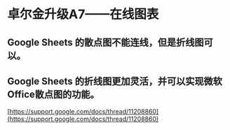 # 卓尔金升级A7——在线图表

## Google Sheets 的散点图不能连线，但是折线图可以。

## Google Sheets 的折线图更加灵活，并可以实现微软Office散点图的功能。

[https://support.google.com/docs/thread/11208860](https://support.google.com/docs/thread/11208860)

